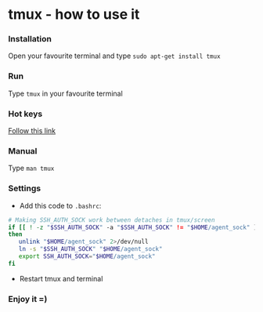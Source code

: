 # tmux - how to use it

### Installation
Open your favourite terminal and type `sudo apt-get install tmux`

### Run
Type `tmux` in your favourite terminal

### Hot keys
[Follow this link](./hotkey.md)

### Manual
Type `man tmux`

### Settings
* Add this code to `.bashrc`:
```bash
# Making SSH_AUTH_SOCK work between detaches in tmux/screen
if [[ ! -z "$SSH_AUTH_SOCK" -a "$SSH_AUTH_SOCK" != "$HOME/agent_sock" ]]
then
   unlink "$HOME/agent_sock" 2>/dev/null
   ln -s "$SSH_AUTH_SOCK" "$HOME/agent_sock"
   export SSH_AUTH_SOCK="$HOME/agent_sock"
fi
```
* Restart tmux and terminal

### Enjoy it =)
